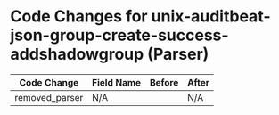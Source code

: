 # Code Changes for unix-auditbeat-json-group-create-success-addshadowgroup (Parser)

| Code Change | Field Name | Before | After |
|-------------|------------|--------|-------|
| removed_parser | N/A |  | N/A |